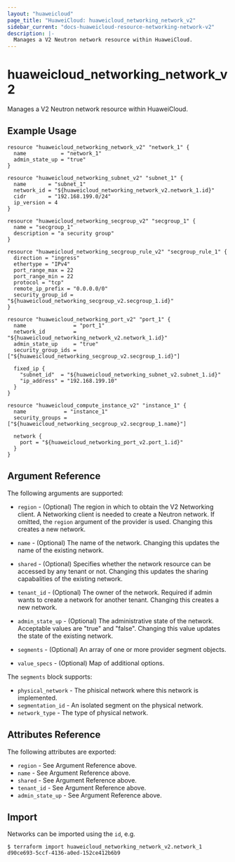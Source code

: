 ```yaml
---
layout: "huaweicloud"
page_title: "HuaweiCloud: huaweicloud_networking_network_v2"
sidebar_current: "docs-huaweicloud-resource-networking-network-v2"
description: |-
  Manages a V2 Neutron network resource within HuaweiCloud.
---
```


# huaweicloud\_networking\_network_v2

Manages a V2 Neutron network resource within HuaweiCloud.

## Example Usage

```hcl
resource "huaweicloud_networking_network_v2" "network_1" {
  name           = "network_1"
  admin_state_up = "true"
}

resource "huaweicloud_networking_subnet_v2" "subnet_1" {
  name       = "subnet_1"
  network_id = "${huaweicloud_networking_network_v2.network_1.id}"
  cidr       = "192.168.199.0/24"
  ip_version = 4
}

resource "huaweicloud_networking_secgroup_v2" "secgroup_1" {
  name = "secgroup_1"
  description = "a security group"
}

resource "huaweicloud_networking_secgroup_rule_v2" "secgroup_rule_1" {
  direction = "ingress"
  ethertype = "IPv4"
  port_range_max = 22
  port_range_min = 22
  protocol = "tcp"
  remote_ip_prefix = "0.0.0.0/0"
  security_group_id = "${huaweicloud_networking_secgroup_v2.secgroup_1.id}"
}

resource "huaweicloud_networking_port_v2" "port_1" {
  name               = "port_1"
  network_id         = "${huaweicloud_networking_network_v2.network_1.id}"
  admin_state_up     = "true"
  security_group_ids = ["${huaweicloud_networking_secgroup_v2.secgroup_1.id}"]

  fixed_ip {
    "subnet_id"  = "${huaweicloud_networking_subnet_v2.subnet_1.id}"
    "ip_address" = "192.168.199.10"
  }
}

resource "huaweicloud_compute_instance_v2" "instance_1" {
  name            = "instance_1"
  security_groups = ["${huaweicloud_networking_secgroup_v2.secgroup_1.name}"]

  network {
    port = "${huaweicloud_networking_port_v2.port_1.id}"
  }
}
```

## Argument Reference

The following arguments are supported:

* `region` - (Optional) The region in which to obtain the V2 Networking client.
    A Networking client is needed to create a Neutron network. If omitted, the
    `region` argument of the provider is used. Changing this creates a new
    network.

* `name` - (Optional) The name of the network. Changing this updates the name of
    the existing network.

* `shared` - (Optional)  Specifies whether the network resource can be accessed
    by any tenant or not. Changing this updates the sharing capabalities of the
    existing network.

* `tenant_id` - (Optional) The owner of the network. Required if admin wants to
    create a network for another tenant. Changing this creates a new network.

* `admin_state_up` - (Optional) The administrative state of the network.
    Acceptable values are "true" and "false". Changing this value updates the
    state of the existing network.

* `segments` - (Optional) An array of one or more provider segment objects.

* `value_specs` - (Optional) Map of additional options.

The `segments` block supports:

* `physical_network` - The phisical network where this network is implemented.
* `segmentation_id` - An isolated segment on the physical network.
* `network_type` - The type of physical network.

## Attributes Reference

The following attributes are exported:

* `region` - See Argument Reference above.
* `name` - See Argument Reference above.
* `shared` - See Argument Reference above.
* `tenant_id` - See Argument Reference above.
* `admin_state_up` - See Argument Reference above.

## Import

Networks can be imported using the `id`, e.g.

```
$ terraform import huaweicloud_networking_network_v2.network_1 d90ce693-5ccf-4136-a0ed-152ce412b6b9
```
